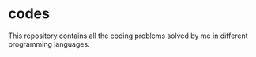# codes
This repository contains all the coding problems solved by me in different programming languages.